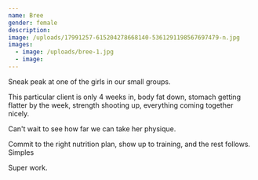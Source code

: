 ```yaml
---
name: Bree
gender: female
description:
image: /uploads/17991257-615204278668140-5361291198567697479-n.jpg
images:
  - image: /uploads/bree-1.jpg
  - image:
---
```



Sneak peak at one of the girls in our small groups.

This particular client is only 4 weeks in, body fat down, stomach getting flatter by the week, strength shooting up, everything coming together nicely.

Can't wait to see how far we can take her physique.

Commit to the right nutrition plan, show up to training, and the rest follows. Simples

Super work.